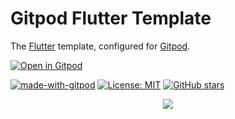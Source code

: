 # Gitpod Flutter Template

The [Flutter](https://flutter.dev/) template, configured for [Gitpod](https://www.gitpod.io/).

[![Open in Gitpod](https://gitpod.io/button/open-in-gitpod.svg)](https://gitpod.io/#https://github.com/minmoong/gitpod-flutter-template)

[![made-with-gitpod](https://img.shields.io/badge/Made%20with-Gitpod-1f425f.svg)](https://www.python.org/)
[![License: MIT](https://img.shields.io/badge/License-MIT-1f425f.svg)](https://github.com/)
[![GitHub stars](https://img.shields.io/github/stars/minmoong/gitpod-flutter-template?style=social&label=Star)](https://github.com/minmoong/gitpod-flutter-template)

<p align="center">
  <img src="https://user-images.githubusercontent.com/62737839/205447619-f7e9702c-86f5-4834-9ced-11137d95fc86.png">
</p>
